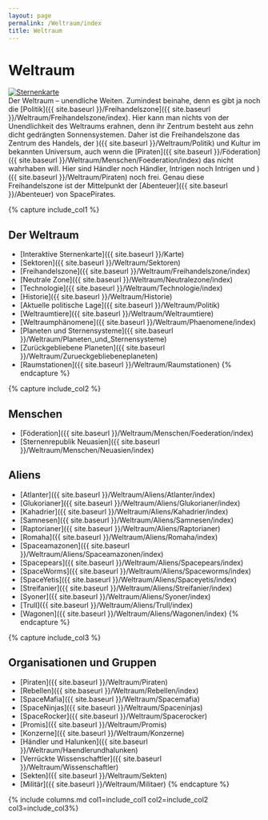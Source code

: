 ```yaml
---
layout: page
permalink: /Weltraum/index
title: Weltraum
---
```


# Weltraum

<div class="float-start me-2">
<a href="/Weltraum/Sternenkarte/"><img alt="Sternenkarte" src="{{ site.baseurl }}/assets/images/cover/sternenkarte.png" /></a>
</div>
Der Weltraum &ndash; unendliche Weiten. Zumindest beinahe, denn es gibt ja noch die [Politik]({{ site.baseurl }}/Freihandelszone]({{ site.baseurl }}/Weltraum/Freihandelszone/index). Hier kann man nichts von der Unendlichkeit des Weltraums erahnen, denn ihr Zentrum besteht aus zehn dicht gedrängten Sonnensystemen. Daher ist die Freihandelszone das Zentrum des Handels, der )({{ site.baseurl }}/Weltraum/Politik) und Kultur im bekannten Universum, auch wenn die [Piraten]({{ site.baseurl }}/Föderation]({{ site.baseurl }}/Weltraum/Menschen/Foederation/index) das nicht wahrhaben will. Hier sind Händler noch Händler, Intrigen noch Intrigen und )({{ site.baseurl }}/Weltraum/Piraten) noch frei. Genau diese Freihandelszone ist der Mittelpunkt der [Abenteuer]({{ site.baseurl }}/Abenteuer) von SpacePirates.

{% capture include_col1 %}
## Der Weltraum

- [Interaktive Sternenkarte]({{ site.baseurl }}/Karte)
- [Sektoren]({{ site.baseurl }}/Weltraum/Sektoren)
- [Freihandelszone]({{ site.baseurl }}/Weltraum/Freihandelszone/index)
- [Neutrale Zone]({{ site.baseurl }}/Weltraum/Neutralezone/index)
- [Technologie]({{ site.baseurl }}/Weltraum/Technologie/index)
- [Historie]({{ site.baseurl }}/Weltraum/Historie)
- [Aktuelle politische Lage]({{ site.baseurl }}/Weltraum/Politik)
- [Weltraumtiere]({{ site.baseurl }}/Weltraum/Weltraumtiere)
- [Weltraumphänomene]({{ site.baseurl }}/Weltraum/Phaenomene/index)
- [Planeten und Sternensysteme]({{ site.baseurl }}/Weltraum/Planeten_und_Sternensysteme)
- [Zurückgebliebene Planeten]({{ site.baseurl }}/Weltraum/Zurueckgebliebeneplaneten)
- [Raumstationen]({{ site.baseurl }}/Weltraum/Raumstationen)
{% endcapture %}

{% capture include_col2 %}
## Menschen

- [Föderation]({{ site.baseurl }}/Weltraum/Menschen/Foederation/index)
- [Sternenrepublik Neuasien]({{ site.baseurl }}/Weltraum/Menschen/Neuasien/index)

## Aliens

- [Atlanter]({{ site.baseurl }}/Weltraum/Aliens/Atlanter/index)
- [Glukorianer]({{ site.baseurl }}/Weltraum/Aliens/Glukorianer/index)
- [Kahadrier]({{ site.baseurl }}/Weltraum/Aliens/Kahadrier/index)
- [Samnesen]({{ site.baseurl }}/Weltraum/Aliens/Samnesen/index)
- [Raptorianer]({{ site.baseurl }}/Weltraum/Aliens/Raptorianer)
- [Romaha]({{ site.baseurl }}/Weltraum/Aliens/Romaha/index)
- [Spaceamazonen]({{ site.baseurl }}/Weltraum/Aliens/Spaceamazonen/index)
- [Spacepears]({{ site.baseurl }}/Weltraum/Aliens/Spacepears/index)
- [SpaceWorms]({{ site.baseurl }}/Weltraum/Aliens/Spaceworms/index)
- [SpaceYetis]({{ site.baseurl }}/Weltraum/Aliens/Spaceyetis/index)
- [Streifanier]({{ site.baseurl }}/Weltraum/Aliens/Streifanier/index)
- [Syoner]({{ site.baseurl }}/Weltraum/Aliens/Syoner/index)
- [Trull]({{ site.baseurl }}/Weltraum/Aliens/Trull/index)
- [Wagonen]({{ site.baseurl }}/Weltraum/Aliens/Wagonen/index)
{% endcapture %}

{% capture include_col3 %}
## Organisationen und Gruppen

- [Piraten]({{ site.baseurl }}/Weltraum/Piraten)
- [Rebellen]({{ site.baseurl }}/Weltraum/Rebellen/index)
- [SpaceMafia]({{ site.baseurl }}/Weltraum/Spacemafia)
- [SpaceNinjas]({{ site.baseurl }}/Weltraum/Spaceninjas)
- [SpaceRocker]({{ site.baseurl }}/Weltraum/Spacerocker)
- [Promis]({{ site.baseurl }}/Weltraum/Promis)
- [Konzerne]({{ site.baseurl }}/Weltraum/Konzerne)
- [Händler und Halunken]({{ site.baseurl }}/Weltraum/Haendlerundhalunken)
- [Verrückte Wissenschaftler]({{ site.baseurl }}/Weltraum/Wissenschaftler)
- [Sekten]({{ site.baseurl }}/Weltraum/Sekten)
- [Militär]({{ site.baseurl }}/Weltraum/Militaer)
{% endcapture %}

{% include columns.md col1=include_col1 col2=include_col2 col3=include_col3%}
